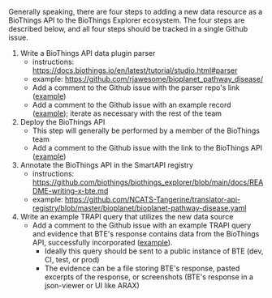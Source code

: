 Generally speaking, there are four steps to adding a new data resource as a BioThings API to the BioThings Explorer ecosystem.  The four steps are described below, and all four steps should be tracked in a single Github issue.
1. Write a BioThings API data plugin parser
    * instructions: https://docs.biothings.io/en/latest/tutorial/studio.html#parser
    * example: https://github.com/rjawesome/bioplanet_pathway_disease/
    * Add a comment to the Github issue with the parser repo's link ([example](https://github.com/biothings/pending.api/issues/60#issuecomment-1167890696))
    * Add a comment to the Github issue with an example record ([example](https://github.com/biothings/pending.api/issues/60#issuecomment-1167996704)); iterate as necessary with the rest of the team
2. Deploy the BioThings API
    * This step will generally be performed by a member of the BioThings team
    * Add a comment to the Github issue with the link to the BioThings API ([example](https://github.com/biothings/pending.api/issues/60#issuecomment-1170754249))
3. Annotate the BioThings API in the SmartAPI registry
    * instructions: https://github.com/biothings/biothings_explorer/blob/main/docs/README-writing-x-bte.md
    * example: https://github.com/NCATS-Tangerine/translator-api-registry/blob/master/bioplanet/bioplanet-pathway-disease.yaml
4. Write an example TRAPI query that utilizes the new data source
    * Add a comment to the Github issue with an example TRAPI query and evidence that BTE's response contains data from the BioThings API, successfully incorporated ([example](https://github.com/biothings/pending.api/issues/60#issuecomment-1212232362)).
        * Ideally this query should be sent to a public instance of BTE (dev, CI, test, or prod)
        * The evidence can be a file storing BTE's response, pasted excerpts of the response, or screenshots (BTE's response in a json-viewer or UI like ARAX)
